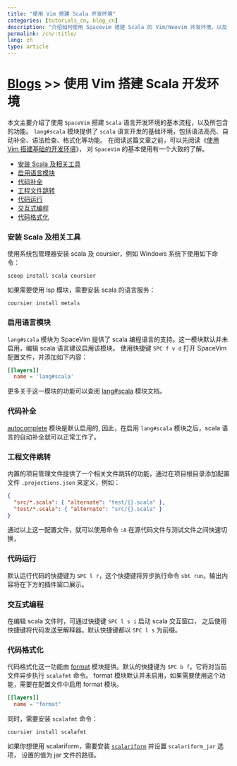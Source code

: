 ```yaml
---
title: "使用 Vim 搭建 Scala 开发环境"
categories: [tutorials_cn, blog_cn]
description: "介绍如何使用 Spacevim 搭建 Scala 的 Vim/Neovim 开发环境，以及 lang#scala 模块所支持的功能特性、使用技巧"
permalink: /cn/:title/
lang: zh
type: article
---
```


# [Blogs](../blog/) >> 使用 Vim 搭建 Scala 开发环境

本文主要介绍了使用 `SpaceVim` 搭建 `Scala` 语言开发环境的基本流程，以及所包含的功能。
`lang#scala` 模块提供了 `scala` 语言开发的基础环境，包括语法高亮、自动补全、语法检查、格式化等功能。
在阅读这篇文章之前，可以先阅读《[使用 Vim 搭建基础的开发环境](../use-vim-as-ide/)》，
对 `SpaceVim` 的基本使用有一个大致的了解。

<!-- vim-markdown-toc GFM -->

- [安装 Scala 及相关工具](#安装-scala-及相关工具)
- [启用语言模块](#启用语言模块)
- [代码补全](#代码补全)
- [工程文件跳转](#工程文件跳转)
- [代码运行](#代码运行)
- [交互式编程](#交互式编程)
- [代码格式化](#代码格式化)

<!-- vim-markdown-toc -->

### 安装 Scala 及相关工具

使用系统包管理器安装 scala 及 coursier，例如 Windows 系统下使用如下命令：

```
scoop install scala coursier
```

如果需要使用 lsp 模块，需要安装 scala 的语言服务：

```
coursier install metals
```

### 启用语言模块

`lang#scala` 模块为 SpaceVim 提供了 scala 编程语言的支持。这一模块默认并未启用，编辑 scala 语言建议启用该模块。
使用快捷键 `SPC f v d` 打开 SpaceVim 配置文件，并添加如下内容：

```toml
[[layers]]
  name = 'lang#scala'
```

更多关于这一模块的功能可以查阅 [lang#scala](../layers/lang/scala/) 模块文档。

### 代码补全

[autocomplete](../layers/autocomplete/) 模块是默认启用的, 因此，在启用 `lang#scala` 模块之后，scala 语言的自动补全就可以正常工作了。

### 工程文件跳转

内置的项目管理文件提供了一个相关文件跳转的功能，通过在项目根目录添加配置文件 `.projections.json` 来定义，例如：

```json
{
  "src/*.scala": { "alternate": "test/{}.scala" },
  "test/*.scala": { "alternate": "src/{}.scala" }
}
```

通过以上这一配置文件，就可以使用命令 `:A` 在源代码文件与测试文件之间快速切换，

### 代码运行

默认运行代码的快捷键为 `SPC l r`，这个快捷键将异步执行命令 `sbt run`。输出内容将在下方的插件窗口展示。

### 交互式编程

在编辑 scala 文件时，可通过快捷键 `SPC l s i` 启动 scala 交互窗口，
之后使用快捷键将代码发送至解释器。默认快捷键都以 `SPC l s` 为前缀。

### 代码格式化

代码格式化这一功能由 [format](../layers/format) 模块提供。默认的快捷键为 `SPC b f`。它将对当前文件异步执行 `scalafmt` 命令。
format 模块默认并未启用，如果需要使用这个功能，需要在配置文件中启用 format 模块。

```toml
[[layers]]
  name = "format"
```

同时，需要安装 `scalafmt` 命令：

```
coursier install scalafmt
```

如果你想使用 scalariform，需要安装 [`scalariform`](https://github.com/scala-ide/scalariform) 并设置 `scalariform_jar` 选项，
设置的值为 jar 文件的路径。
